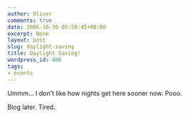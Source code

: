 ```yaml
---
author: Oliver
comments: true
date: 2006-10-30 05:50:45+00:00
excerpt: None
layout: post
slug: daylight-saving
title: Daylight Saving!
wordpress_id: 406
tags:
- events
---
```


Ummm... I don't like how nights get here sooner now.  Pooo.

Blog later.  Tired.